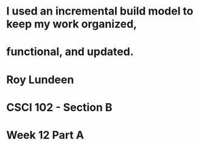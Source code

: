 # I used an incremental build model to keep my work organized,
# functional, and updated.
# Roy Lundeen
# CSCI 102 - Section B
# Week 12 Part A